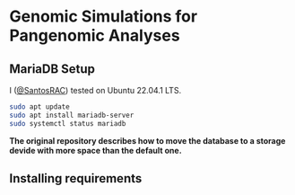 # Genomic Simulations for Pangenomic Analyses

## MariaDB Setup

I ([@SantosRAC](https://github.com/SantosRAC)) tested on Ubuntu 22.04.1 LTS.

```bash
sudo apt update
sudo apt install mariadb-server
sudo systemctl status mariadb
```

**The original repository describes how to move the database to a storage devide with more space than the default one.**


## Installing requirements

